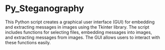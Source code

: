 # Py_Steganography
This Python script creates a graphical user interface (GUI) for embedding and extracting messages in images using the Tkinter library. The script includes functions for selecting files, embedding messages into images, and extracting messages from images. The GUI allows users to interact with these functions easily. 
